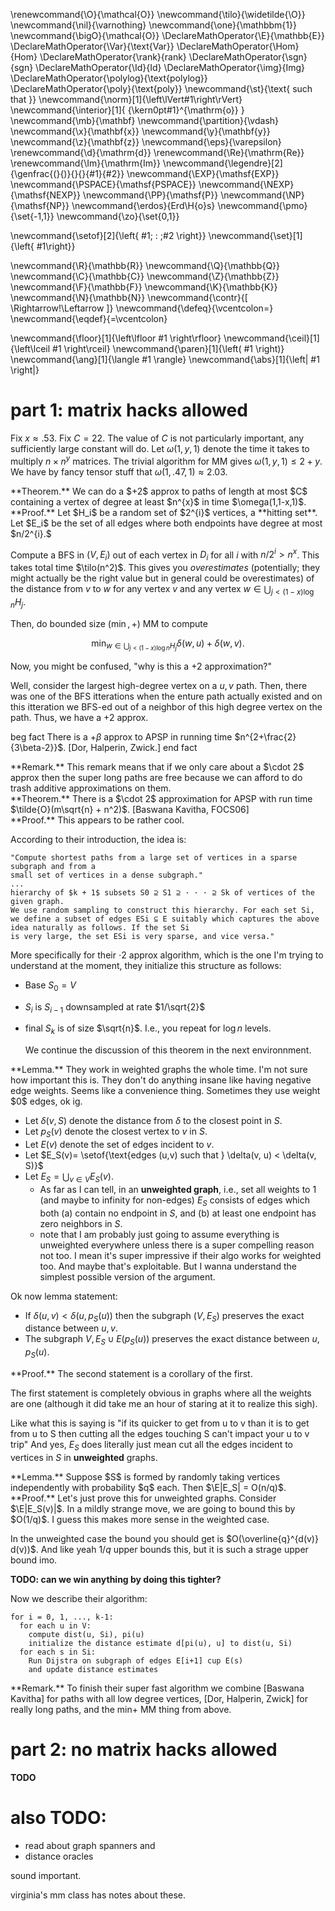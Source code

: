 \renewcommand{\O}{\mathcal{O}}
\newcommand{\tilo}{\widetilde{\O}}
\newcommand{\nil}{\varnothing}
\newcommand{\one}{\mathbbm{1}}
\newcommand{\bigO}{\mathcal{O}}
\DeclareMathOperator{\E}{\mathbb{E}}
\DeclareMathOperator{\Var}{\text{Var}}
\DeclareMathOperator{\Hom}{Hom}
\DeclareMathOperator{\rank}{rank}
\DeclareMathOperator{\sgn}{sgn}
\DeclareMathOperator{\Id}{Id}
\DeclareMathOperator{\img}{Img}
\DeclareMathOperator{\polylog}{\text{polylog}}
\DeclareMathOperator{\poly}{\text{poly}}
\newcommand{\st}{\text{ such that }}
\newcommand{\norm}[1]{\left\lVert#1\right\rVert}
\newcommand{\interior}[1]{ {\kern0pt#1}^{\mathrm{o}} }
\newcommand{\mb}{\mathbf}
\newcommand{\partition}{\vdash}
\newcommand{\x}{\mathbf{x}}
\newcommand{\y}{\mathbf{y}}
\newcommand{\z}{\mathbf{z}}
\newcommand{\eps}{\varepsilon}
\renewcommand{\d}{\mathrm{d}}
\renewcommand{\Re}{\mathrm{Re}}
\renewcommand{\Im}{\mathrm{Im}}
\newcommand{\legendre}[2]{\genfrac{(}{)}{}{}{#1}{#2}}
\newcommand{\EXP}{\mathsf{EXP}}
\newcommand{\PSPACE}{\mathsf{PSPACE}}
\newcommand{\NEXP}{\mathsf{NEXP}}
\newcommand{\PP}{\mathsf{P}}
\newcommand{\NP}{\mathsf{NP}}
\newcommand{\erdos}{Erd\H{o}s}
\newcommand{\pmo}{\set{-1,1}}
\newcommand{\zo}{\set{0,1}}


\newcommand{\setof}[2]{\left\{ #1\; : \;#2 \right\}}
\newcommand{\set}[1]{\left\{ #1\right\}}

\newcommand{\R}{\mathbb{R}}
\newcommand{\Q}{\mathbb{Q}}
\newcommand{\C}{\mathbb{C}}
\newcommand{\Z}{\mathbb{Z}}
\newcommand{\F}{\mathbb{F}}
\newcommand{\K}{\mathbb{K}}
\newcommand{\N}{\mathbb{N}}
\newcommand{\contr}{\[ \Rightarrow\!\Leftarrow \]}
\newcommand{\defeq}{\vcentcolon=}
\newcommand{\eqdef}{=\vcentcolon}

\newcommand{\floor}[1]{\left\lfloor #1 \right\rfloor}
\newcommand{\ceil}[1]{\left\lceil #1 \right\rceil}
\newcommand{\paren}[1]{\left( #1 \right)}
\newcommand{\ang}[1]{\langle #1 \rangle}
\newcommand{\abs}[1]{\left| #1 \right|}


# part 1: matrix hacks allowed

Fix $x\approx .53$. Fix $C=22$. The value of $C$ is not
particularly important, any sufficiently large constant will do.
Let $\omega(1,y,1)$ denote the time it takes to multiply
$n\times n^{y}$ matrices.
The trivial algorithm for MM gives $\omega(1,y,1)\le 2+y$.
We have by fancy tensor stuff that $\omega(1,.47,1)\approx 2.03$.

<div class="thm envbox">**Theorem.**
We can do a $+2$ approx to paths of length at most $C$ containing
a vertex of degree at least $n^{x}$ in time $\omega(1,1-x,1)$.
</div>
<div class="pf envbox">**Proof.**
Let $H_i$ be a random set of $2^{i}$ vertices, a **hitting set**.
Let $E_i$ be the set of all edges where both endpoints have
degree at most $n/2^{i}.$

Compute a BFS in $(V, E_i)$ out of each vertex in $D_i$ for all
$i$ with $n/2^{i} > n^{x}$.
This takes total time $\tilo(n^2)$.
This gives you *overestimates* (potentially; they might actually
be the right value but in general could be overestimates) of the
distance from $v$ to  $w$ for any vertex $v$ and any vertex $w\in
\bigcup_{j<(1-x)\log n} H_j$.

Then, do bounded size $(\min,+)$  MM to compute 

$$ \min_{w\in \bigcup_{j<(1-x)\log n} H_j} \delta(w, u) + \delta(w, v) .$$ 

Now, you might be confused, "why is this a +2 approximation?"

Well, consider the largest high-degree vertex on a $u,v$ path.
Then, there was one of the BFS itterations when the enture path
actually existed and on this itteration we BFS-ed out of a
neighbor of this high degree vertex on the path. Thus, we have a
$+2$ approx.

</div>

beg fact
There is a $+\beta$ approx to APSP in running time $n^{2+\frac{2}{3\beta-2}}$.
[Dor, Halperin, Zwick.]
end fact
<div class="rmk envbox">**Remark.**
This remark means that if we only care about a $\cdot 2$ approx
then the super long paths are free because we can afford to do
trash additive approximations on them.
</div>

<div class="thm envbox">**Theorem.**
There is a $\cdot 2$ approximation for APSP with run time
$\tilde{O}(m\sqrt{n} + n^2)$.
[Baswana Kavitha, FOCS06]
</div>
<div class="pf envbox">**Proof.**
This appears to be rather cool.

According to their introduction, the idea is:
```
"Compute shortest paths from a large set of vertices in a sparse subgraph and from a
small set of vertices in a dense subgraph." 
...
hierarchy of $k + 1$ subsets S0 ⊇ S1 ⊇ · · · ⊇ Sk of vertices of the given graph. 
We use random sampling to construct this hierarchy. For each set Si, we define a subset of edges ESi ⊆ E suitably which captures the above idea naturally as follows. If the set Si
is very large, the set ESi is very sparse, and vice versa."
```
More specifically for their $\cdot 2$ approx algorithm, which is
the one I'm trying to understand at the moment, they initialize
this structure as follows:

- Base $S_0 = V$
- $S_i$  is $S_{i-1}$ downsampled at rate  $1/\sqrt{2}$
- final  $S_k$ is of size $\sqrt{n}$. I.e., you repeat for  $\log n$ levels.

    We continue the discussion of this theorem in the next
    environnment.
</div>

<div class="lem envbox">**Lemma.**
They work in weighted graphs the whole time. I'm not sure how
important this is. They don't do anything insane like
having negative edge weights. Seems like a convenience thing.
Sometimes they use weight $0$ edges, ok ig.

- Let $\delta(v,S)$ denote the distance from  $\delta$ to  the closest point in $S$. 
- Let $p_S(v)$ denote the closest vertex to  $v$ in $S$.
- Let $E(v)$ denote the set of edges incident to  $v$.
- Let $E_S(v)= \setof{\text{edges (u,v) such that } \delta(v, u) < \delta(v, S)}$
- Let $E_S = \bigcup_{v\in V} E_S(v)$.
  - As far as I can tell, in an **unweighted graph**, i.e., set
      all weights to $1$ (and maybe to infinity for non-edges)
      $E_S$ consists of edges which both (a) contain no endpoint in
      $S$, and (b) at least one endpoint has zero neighbors in $S$.
  - note that I am probably just going to assume everything is
      unweighted everywhere unless there is a super compelling
      reason not too. I mean it's super impressive if their algo
      works for weighted too. And maybe that's exploitable. But I
      wanna understand the simplest possible version of the
      argument.

Ok now lemma statement:

- If $\delta(u,v)< \delta(u, p_S(u))$ then the subgraph $(V, E_S)$ preserves the exact distance between  $u,v$.
- The subgraph $V, E_S\cup E(p_S(u))$ preserves the exact
    distance between $u,p_S(u)$.
</div>
<div class="pf envbox">**Proof.**
The second statement is a corollary of the first.

The first statement is completely obvious in graphs where all the
weights are one (although it did take me an hour of staring at it
to realize this sigh).

Like what this is saying is "if its quicker to get from u to v
than it is to get from u to S then cutting all the edges touching
S can't impact your u to v trip"
And yes, $E_S$ does literally just mean cut all the edges
incident to vertices in $S$ in **unweighted** graphs.
</div>

<div class="lem envbox">**Lemma.**
Suppose $S$ is formed by randomly taking vertices independently
with probability $q$ each. Then $\E|E_S| = O(n/q)$.
</div>
<div class="pf envbox">**Proof.**
Let's just prove this for unweighted graphs.
Consider $\E|E_S(v)|$. 
In a mildly strange move, we are going to bound this by $O(1/q)$.
I guess this makes more sense in the weighted case.

In the unweighted case the bound you should get is $O(\overline{q}^{d(v)} d(v))$.
And like yeah $1/q$ upper bounds this, but it is such a strage
upper bound imo.

**TODO: can we win anything by doing this tighter?**

</div>

Now we describe their algorithm:

```
for i = 0, 1, ..., k-1:
  for each u in V: 
    compute dist(u, Si), pi(u)
    initialize the distance estimate d[pi(u), u] to dist(u, Si)
  for each s in Si:
    Run Dijstra on subgraph of edges E[i+1] cup E(s)
    and update distance estimates
```


<div class="rmk envbox">**Remark.**
To finish their super fast algorithm we combine [Baswana Kavitha]
for paths with all low degree vertices, [Dor, Halperin, Zwick]
for really long paths, and the min+ MM thing from above.
</div>

# part 2: no matrix hacks allowed

**TODO**

# also TODO:

- read about graph spanners and 
- distance oracles

sound important.

virginia's mm class has notes about these.

